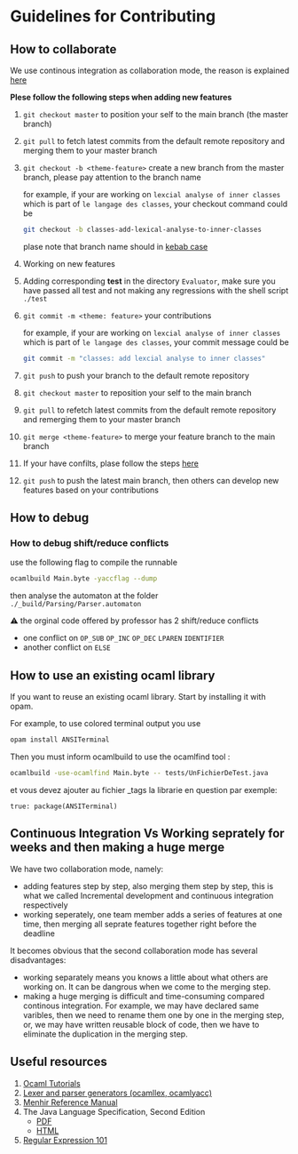 # Guidelines for Contributing

## How to collaborate

We use continous integration as collaboration mode, the reason is explained [here](#continuous-integration-vs-working-seprately-for-weeks-and-then-making-a-huge-merge)

**Plese follow the following steps when adding new features**

1. `git checkout master` to position your self to the main branch (the master branch)
2. `git pull` to fetch latest commits from the default remote repository and merging them to your master branch
3. `git checkout -b <theme-feature>` create a new branch from the master branch, please pay attention to the branch name

    for example, if your are working on `lexcial analyse of inner classes` which is part of `le langage des classes`, your checkout command could be 
    ```sh
    git checkout -b classes-add-lexical-analyse-to-inner-classes
    ```
    plase note that branch name should in [kebab case](http://wiki.c2.com/?KebabCase)
4. Working on new features
5. Adding corresponding **test** in the directory `Evaluator`, make sure you have passed all test and not making any regressions with the shell script `./test`
6. `git commit -m <theme: feature>` your contributions

    for example, if your are working on `lexcial analyse of inner classes` which is part of `le langage des classes`, your commit message could be 
    ```sh
    git commit -m "classes: add lexcial analyse to inner classes"
    ```
7. `git push` to push your branch to the default remote repository
8. `git checkout master` to reposition your self to the main branch
9. `git pull` to refetch latest commits from the default remote repository and remerging them to your master branch
10. `git merge <theme-feature>` to merge your feature branch to the main branch
11. If your have confilts, plase follow the steps [here](https://help.github.com/articles/resolving-a-merge-conflict-using-the-command-line/)
12. `git push` to push the latest main branch, then others can develop new features based on your contributions

## How to debug

### How to debug shift/reduce conflicts

use the following flag to compile the runnable

```sh
ocamlbuild Main.byte -yaccflag --dump
```

then analyse the automaton at the folder `./_build/Parsing/Parser.automaton`

:warning: the orginal code offered by professor has 2 shift/reduce conflicts

- one conflict on `OP_SUB` `OP_INC` `OP_DEC` `LPAREN` `IDENTIFIER`
- another conflict on `ELSE`

## How to use an existing ocaml library

If you want to reuse an existing ocaml library. Start by installing it with opam. 

For example, to use colored terminal output you
use 

```sh
opam install ANSITerminal
```

Then you must inform ocamlbuild to use the ocamlfind tool :

```sh
ocamlbuild -use-ocamlfind Main.byte -- tests/UnFichierDeTest.java
```

et vous devez ajouter au fichier _tags la librarie en question par exemple:

```
true: package(ANSITerminal)
```

## Continuous Integration Vs Working seprately for weeks and then making a huge merge

We have two collaboration mode, namely:
- adding features step by step, also merging them step by step, this is what we called Incremental development and continuous integration respectively
- working seperately, one team member adds a series of features at one time, then merging all seprate features together right before the deadline

It becomes obvious that the second collaboration mode has several disadvantages:
- working separately means you knows a little about what others are working on. It can be dangrous when we come to the merging step.
- making a huge merging is difficult and time-consuming compared continous integration. For example, we may have declared same varibles, then we need to rename them one by one in the merging step, or, we may have written reusable block of code, then we have to eliminate the duplication in the merging step.

## Useful resources

1. [Ocaml Tutorials](https://ocaml.org/learn/tutorials/)
2. [Lexer and parser generators (ocamllex, ocamlyacc)](https://caml.inria.fr/pub/docs/manual-ocaml/lexyacc.html)
3. [Menhir Reference Manual](http://gallium.inria.fr/~fpottier/menhir/manual.pdf)
4. The Java Language Specification, Second Edition
    - [PDF](http://www1.cs.columbia.edu/~sedwards/papers/gosling2000java.pdf)
    - [HTML](http://cs.au.dk/~mis/dOvs/javaspec/index.html)
5. [Regular Expression 101](https://regex101.com/)